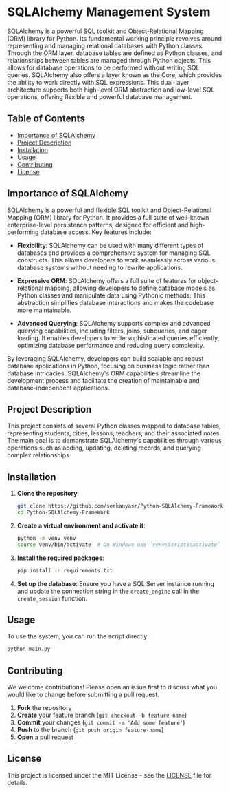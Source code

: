 # SQLAlchemy Management System

SQLAlchemy is a powerful SQL toolkit and Object-Relational Mapping (ORM) library for Python. Its fundamental working principle revolves around representing and managing relational databases with Python classes. Through the ORM layer, database tables are defined as Python classes, and relationships between tables are managed through Python objects. This allows for database operations to be performed without writing SQL queries. SQLAlchemy also offers a layer known as the Core, which provides the ability to work directly with SQL expressions. This dual-layer architecture supports both high-level ORM abstraction and low-level SQL operations, offering flexible and powerful database management.

## Table of Contents

- [Importance of SQLAlchemy](#importance-of-sqlalchemy)
- [Project Description](#project-description)
- [Installation](#installation)
- [Usage](#usage)
- [Contributing](#contributing)
- [License](#license)

## Importance of SQLAlchemy

SQLAlchemy is a powerful and flexible SQL toolkit and Object-Relational Mapping (ORM) library for Python. It provides a full suite of well-known enterprise-level persistence patterns, designed for efficient and high-performing database access. Key features include:

- **Flexibility**: SQLAlchemy can be used with many different types of databases and provides a comprehensive system for managing SQL constructs. This allows developers to work seamlessly across various database systems without needing to rewrite applications.

- **Expressive ORM**: SQLAlchemy offers a full suite of features for object-relational mapping, allowing developers to define database models as Python classes and manipulate data using Pythonic methods. This abstraction simplifies database interactions and makes the codebase more maintainable.

- **Advanced Querying**: SQLAlchemy supports complex and advanced querying capabilities, including filters, joins, subqueries, and eager loading. It enables developers to write sophisticated queries efficiently, optimizing database performance and reducing query complexity.

By leveraging SQLAlchemy, developers can build scalable and robust database applications in Python, focusing on business logic rather than database intricacies. SQLAlchemy's ORM capabilities streamline the development process and facilitate the creation of maintainable and database-independent applications.


## Project Description

This project consists of several Python classes mapped to database tables, representing students, cities, lessons, teachers, and their associated notes. The main goal is to demonstrate SQLAlchemy's capabilities through various operations such as adding, updating, deleting records, and querying complex relationships.

## Installation

1. **Clone the repository**:
    ```sh
    git clone https://github.com/serkanyasr/Python-SQLAlchemy-FrameWork.git
    cd Python-SQLAlchemy-FrameWork
    ```

2. **Create a virtual environment and activate it**:
    ```sh
    python -m venv venv
    source venv/bin/activate  # On Windows use `venv\Scripts\activate`
    ```

3. **Install the required packages**:
    ```sh
    pip install -r requirements.txt
    ```

4. **Set up the database**:
    Ensure you have a SQL Server instance running and update the connection string in the `create_engine` call in the `create_session` function.

## Usage

To use the system, you can run the script directly:
```sh
python main.py

```
## Contributing

We welcome contributions! Please open an issue first to discuss what you would like to change before submitting a pull request.

1. **Fork** the repository
2. **Create** your feature branch (`git checkout -b feature-name`)
3. **Commit** your changes (`git commit -m 'Add some feature'`)
4. **Push** to the branch (`git push origin feature-name`)
5. **Open** a pull request

## License

This project is licensed under the MIT License - see the [LICENSE](LICENSE) file for details.

